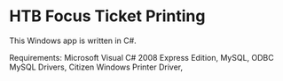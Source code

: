 HTB Focus Ticket Printing
=========================

This Windows app is written in C#.

Requirements:
Microsoft Visual C# 2008 Express Edition,
MySQL,
ODBC MySQL Drivers,
Citizen Windows Printer Driver,

